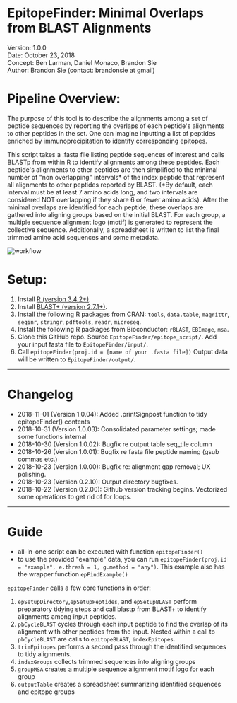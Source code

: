 # EpitopeFinder: Minimal Overlaps from BLAST Alignments 
Version: 1.0.0  
Date: October 23, 2018  
Concept: Ben Larman, Daniel Monaco, Brandon Sie  
Author: Brandon Sie  (contact: brandonsie at gmail)  

# Pipeline Overview: 
The purpose of this tool is to describe the alignments among a set of peptide sequences by reporting the overlaps of each peptide's alignments to other peptides in the set. One can imagine inputting a list of peptides enriched by immunoprecipitation to identify corresponding epitopes. 

This script takes a .fasta file listing peptide sequences of interest and calls BLASTp from within R to identify alignments among these peptides. Each peptide's alignments to other peptides are then simplified to the minimal number of "non overlapping" intervals* of the index peptide that represent all alignments to other peptides reported by BLAST. (*By default, each interval must be at least 7 amino acids long, and two intervals are considered NOT overlapping if they share 6 or fewer amino acids). After the minimal overlaps are identified for each peptide, these overlaps are gathered into aligning groups based on the initial BLAST. For each group, a multiple sequence alignment logo (motif) is generated to represent the collective sequence. Additionally, a spreadsheet is written to list the final trimmed amino acid sequences and some metadata. 

![workflow](https://raw.githubusercontent.com/brandonsie/EpitopeFinder/master/graphics/EpitopeFindRWorkflow.png)

# Setup:
1. Install [R (version 3.4.2+)](https://www.r-project.org/).  
2. Install [BLAST+ (version 2.7.1+)](https://blast.ncbi.nlm.nih.gov/Blast.cgi?PAGE_TYPE=BlastDocs&DOC_TYPE=Download).
3. Install the following R packages from CRAN: `tools`, `data.table`, `magrittr`, `seqinr`, `stringr`, `pdftools`, `readr`, `microseq`.  
4. Install the following R packages from Bioconductor: `rBLAST`, `EBImage`, `msa`.  
5. Clone this GitHub repo. Source `EpitopeFinder/epitope_script/`. Add your input fasta file to `EpitopeFinder/input/`. 
6. Call `epitopeFinder(proj.id = [name of your .fasta file])` Output data will be written to `EpitopeFinder/output/`.

----------------------------------------------------------------------
# Changelog
* 2018-11-01 (Version 1.0.04): Added .printSignpost function to tidy epitopeFinder() contents
* 2018-10-31 (Version 1.0.03): Consolidated parameter settings; made some functions internal
* 2018-10-30 (Version 1.0.02): Bugfix re output table seq_tile column
* 2018-10-26 (Version 1.0.01): Bugfix re fasta file peptide naming (gsub commas etc.)
* 2018-10-23 (Version 1.0.00): Bugfix re: alignment gap removal; UX polishing.
* 2018-10-23 (Version 0.2.10): Output directory bugfixes.
* 2018-10-22 (Version 0.2.00): Github version tracking begins. Vectorized some operations to get rid of for loops.
----------------------------------------------------------------------
# Guide
* all-in-one script can be executed with function `epitopeFinder()`
* to use the provided "example" data, you can run `epitopeFinder(proj.id = "example", e.thresh = 1, g.method = "any")`. This example also has the wrapper function `epFindExample()`

`epitopeFinder` calls a few core functions in order:
1. `epSetupDirectory`,`epSetupPeptides`, and `epSetupBLAST` perform preparatory tidying steps and call blastp from BLAST+ to identify alignments among input peptides.
2. `pbCycleBLAST` cycles through each input peptide to find the overlap of its alignment with other peptides from the input. Nested within a call to `pbCycleBLAST` are calls to `epitopeBLAST`, `indexEpitopes`. 
3. `trimEpitopes` performs a second pass through the identified sequences to tidy alignments.
4. `indexGroups` collects trimmed sequences into aligning groups
5. `groupMSA` creates a multiple sequence alignment motif logo for each group
6. `outputTable` creates a spreadsheet summarizing identified sequences and epitope groups
